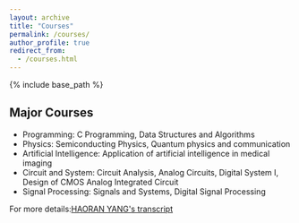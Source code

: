 ```yaml
---
layout: archive
title: "Courses"
permalink: /courses/
author_profile: true
redirect_from:
  - /courses.html
---
```


{% include base_path %}


## Major Courses
 
* Programming: C Programming, Data Structures and Algorithms
* Physics: Semiconducting Physics, Quantum physics and communication
* Artificial Intelligence: Application of artificial intelligence in medical imaging
* Circuit and System: Circuit Analysis, Analog Circuits, Digital System I, Design of CMOS Analog Integrated Circuit
* Signal Processing: Signals and Systems, Digital Signal Processing
 
For more details:[HAORAN YANG's transcript](./asset/HAORAN-YANG-transcript.pdf)
